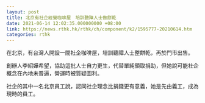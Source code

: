 ```yaml
---
layout: post
title: 北京有社企經營咖啡屋　培訓聽障人士做餅乾
date: 2021-06-14 12:02:35.000000000 +08:00
link: https://news.rthk.hk/rthk/ch/component/k2/1595777-20210614.htm
categories: rthk
---
```


在北京，有台灣人開設一間社企咖啡屋，培訓聽障人士整餅乾，再於門市出售。

創辦人李紹嬅希望，協助這批人士自力更生，代替單純領取捐助，但她說可能社企概念在內地未普遍，營運時被質疑圖利。

社企的其中一名北京員工說，認同社企理念比捐錢更有意義，她是先由義工，成為現時的員工。
